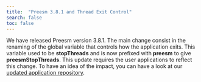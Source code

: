 ```yaml
---
title:  "Preesm 3.8.1 and Thread Exit Control"
search: false
toc: false
---
```


We have released Preesm version 3.8.1. The main change consist in the renaming of the global variable that controls how the application exits. This variable used to be **stopThreads** and is now prefixed with **preesm** to give **preesmStopThreads**. This update requires the user applications to reflect this change. To have an idea of the impact, you can have a look at our [updated application repository](https://github.com/preesm/preesm-apps/commit/8ee2fff130f686128f44e4d535ab772b93ecc0ee).
